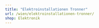 ```yaml
---
title: "Elektroinstallationen Tronner"
url: /wien/elektroinstallationen-tronner/
shop: Elektronik
---
```

